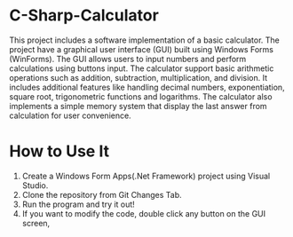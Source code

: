 # C-Sharp-Calculator
This project includes a software implementation of a basic calculator. 
The project have a graphical user interface (GUI) built using Windows Forms (WinForms). 
The GUI allows users to input numbers and perform calculations using buttons input.
The calculator support basic arithmetic operations such as addition, subtraction, multiplication, and division. 
It includes additional features like handling decimal numbers, exponentiation, 
square root, trigonometric functions and logarithms.
The calculator also implements a simple memory system that display the last answer from calculation for user convenience.

# How to Use It
1. Create a Windows Form Apps(.Net Framework) project using Visual Studio.
2. Clone the repository from Git Changes Tab.
3. Run the program and try it out!
4. If you want to modify the code, double click any button on the GUI screen, 
